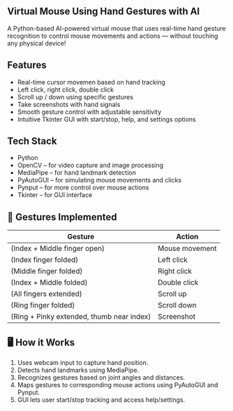  ## Virtual Mouse Using Hand Gestures with AI

A Python-based AI-powered virtual mouse that uses real-time hand gesture recognition to control mouse movements and actions — without touching any physical device!

## Features

- Real-time cursor movemen based on hand tracking
- Left click, right click, double click
- Scroll up / down using specific gestures
- Take screenshots with hand signals
- Smooth gesture control with adjustable sensitivity
- Intuitive Tkinter GUI with start/stop, help, and settings options

## Tech Stack

- Python
- OpenCV – for video capture and image processing
- MediaPipe – for hand landmark detection
- PyAutoGUI – for simulating mouse movements and clicks
- Pynput – for more control over mouse actions
- Tkinter – for GUI interface

## 📸 Gestures Implemented

| Gesture | Action |
|--------|--------|
|  (Index + Middle finger open) | Mouse movement |
|  (Index finger folded) | Left click |
|  (Middle finger folded) | Right click |
|  (Index + Middle folded) | Double click |
|  (All fingers extended) | Scroll up |
|  (Ring finger folded) | Scroll down |
|  (Ring + Pinky extended, thumb near index) | Screenshot |

## 🖥️ How it Works

1. Uses webcam input to capture hand position.
2. Detects hand landmarks using MediaPipe.
3. Recognizes gestures based on joint angles and distances.
4. Maps gestures to corresponding mouse actions using PyAutoGUI and Pynput.
5. GUI lets user start/stop tracking and access help/settings.
